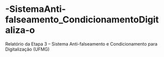# -SistemaAnti-falseamento_CondicionamentoDigitaliza-o
Relatório da Etapa 3 – Sistema Anti-falseamento e Condicionamento para Digitalização (UFMG)
